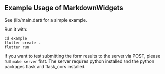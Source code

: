 ## Example Usage of MarkdownWidgets

See (lib/main.dart) for a simple example.

Run it with:

```
cd example
flutter create .
flutter run
```

If you want to test submitting the form results to the server via
POST, please run `make server` first. The server requires python
installed and the python packages flask and flask_cors installed.
